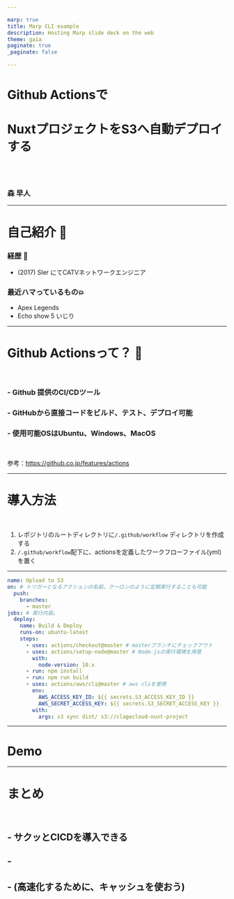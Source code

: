 ```yaml
---

marp: true
title: Marp CLI example
description: Hosting Marp slide deck on the web
theme: gaia
paginate: true
_paginate: false

---
```



# <!--fit--> Github Actionsで
# <!--fit--> NuxtプロジェクトをS3へ自動デプロイする
<br>
<br>

### 森 早人


---

# 自己紹介 :tada:


### 経歴  :book:
- (2017) SIer にてCATVネットワークエンジニア

### 最近ハマっているもの:boom:
- Apex Legends
- Echo show 5 いじり

---

#  Github Actionsって？ :eyes:
<br>

### -  Github 提供のCI/CDツール
### -  GitHubから直接コードをビルド、テスト、デプロイ可能
### -  使用可能OSはUbuntu、Windows、MacOS 

<br>

参考：https://github.co.jp/features/actions


---

# 導入方法

<br>

1. レポジトリのルートディレクトリに`/.github/workflow` ディレクトリを作成する
2. `/.github/workflow`配下に、actionsを定義したワークフローファイル(yml)を置く

---
```yaml
name: Upload to S3
on: # トリガーとなるアクションの名前。クーロンのように定期実行することも可能
  push:
    branches:
      - master
jobs: # 実行内容。
  deploy:
    name: Build & Deploy
    runs-on: ubuntu-latest
    steps:
      - uses: actions/checkout@master # masterブランチにチェックアウト
      - uses: actions/setup-node@master # Node.jsの実行環境を用意
        with:
          node-version: 10.x
      - run: npm install
      - run: npm run build
      - uses: actions/aws/cli@master # aws cliを使用
        env:
          AWS_ACCESS_KEY_ID: ${{ secrets.S3_ACCESS_KEY_ID }}
          AWS_SECRET_ACCESS_KEY: ${{ secrets.S3_SECRET_ACCESS_KEY }}
        with:
          args: s3 sync dist/ s3://clagecloud-nuxt-project
```

---

# Demo

---

# まとめ
<br>

## - サクッとCICDを導入できる
## - 
## - (高速化するために、キャッシュを使おう)
